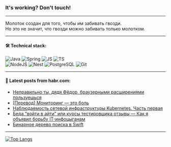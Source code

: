 ### It's working? Don't touch!

---
Молоток создан для того, чтобы им забивать гвозди. <br>
Но это не значит, что гвозди можно забивать только молотком.

---

#### 🛠️ Technical stack:

![Java](https://img.shields.io/badge/Java-informational?logo=Oracle&style=flat&logoColor=white&color=FF4500)
![Spring](https://img.shields.io/badge/SpringBoot-informational?logo=SpringBoot&style=flat&logoColor=white&color=6495ED)
![JS](https://img.shields.io/badge/JS-informational?logo=javaScript&style=flat&logoColor=black&color=F7Df1E)
![TS](https://img.shields.io/badge/TypeScript-informational?logo=typeScript&style=flat&logoColor=black&color=0667A8)  <br>
![NodeJS](https://img.shields.io/badge/NodeJS-informational?logo=node.js&style=flat&logoColor=white&color=43853D)
![Nest](https://img.shields.io/badge/NestJS-informational?logo=NestJS&style=flat&logoColor=white&color=red)
![PostgreSQL](https://img.shields.io/badge/PostgreSQL-informational?logo=PostgreSQL&style=flat&logoColor=white&color=DAA520)
![Git](https://img.shields.io/badge/Git-informational?logo=git&style=flat&logoColor=white&color=778899)

___

#### 💬 Latest posts from habr.com:

<!-- BLOG-POST-LIST:START -->
- [Неправильно ты, дядя Фёдор, браузерными расширениями пользуешься](https://habr.com/ru/companies/jugru/articles/745746/?utm_source=habrahabr&utm_medium=rss&utm_campaign=745746)
- [[Перевод] Мониторинг — это боль](https://habr.com/ru/companies/ruvds/articles/746086/?utm_source=habrahabr&utm_medium=rss&utm_campaign=746086)
- [Наблюдаемость сетевой инфраструктуры Kubernetes. Часть первая](https://habr.com/ru/articles/746080/?utm_source=habrahabr&utm_medium=rss&utm_campaign=746080)
- [Беда “войти в айти” или курсы тестировщика отзывы — Как я объявил борьбу IT-инфоцыганам](https://habr.com/ru/articles/746052/?utm_source=habrahabr&utm_medium=rss&utm_campaign=746052)
- [Бинарное дерево поиска в Swift](https://habr.com/ru/articles/746068/?utm_source=habrahabr&utm_medium=rss&utm_campaign=746068)
<!-- BLOG-POST-LIST:END -->

---
[![Top Langs](https://github-readme-stats-git-master-advtsetting-gmailcom.vercel.app/api/top-langs/?username=zloylis&langs_count=10&hide_title=false&title_color=e6edf3&size_weight=0.5&count_weight=0.5&layout=compact&hide_border=true&theme=dracula)](https://github.com/zloylis)

<!-- ![GitHub stats](https://github-readme-stats-git-master-advtsetting-gmailcom.vercel.app/api?username=zloylis&show_icons=true&hide_border=true&theme=dracula&hide_title=true&include_all_commits=true&count_private=true&hide=contribs&hide_rank=true) -->
